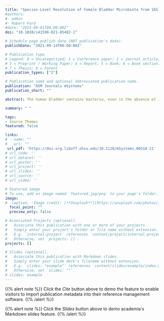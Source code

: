 ```yaml
---
title: "Species-Level Resolution of Female Bladder Microbiota from 16S rRNA Amplicon Sequencing"
#authors:
#- admin
#- Robert Ford
#date: "2015-09-01T00:00:00Z"
doi: "10.1038/s41598-021-85482-1"

# Schedule page publish date (NOT publication's date).
publishDate: "2021-09-14T00:00:00Z"

# Publication type.
# Legend: 0 = Uncategorized; 1 = Conference paper; 2 = Journal article;
# 3 = Preprint / Working Paper; 4 = Report; 5 = Book; 6 = Book section;
# 7 = Thesis; 8 = Patent
publication_types: ["2"]

# Publication name and optional abbreviated publication name.
publication: "ASM Journals mSystems"
publication_short: ""

abstract: The human bladder contains bacteria, even in the absence of infection. Interest in studying these bacteria and their association with bladder conditions is increasing. However, the chosen experimental method can limit the resolution of the taxonomy that can be assigned to the bacteria found in the bladder. 16S rRNA amplicon sequencing is commonly used to identify bacteria in urinary specimens, but it is typically restricted to genus-level identification. Our primary aim here was to determine if accurate species-level identification of bladder bacteria is possible using 16S rRNA amplicon sequencing. We evaluated the ability of different classification schemes, each consisting of combinations of a reference database, a 16S rRNA gene variable region, and a taxonomic classification algorithm to correctly classify bladder bacteria. We show that species-level identification is possible and that the reference database chosen is the most important component, followed by the 16S variable region sequenced.

summary: " " 

tags:
- Source Themes
featured: false

links:
# - name: ""
#   url: ""
 url_pdf: 'https://doi-org.liboff.ohsu.edu/10.1128/mSystems.00518-21'
# url_code: ''
# url_dataset: ''
# url_poster: ''
# url_project: ''
# url_slides: ''
# url_source: ''
# url_video: ''

# Featured image
# To use, add an image named `featured.jpg/png` to your page's folder.
image:
#  caption: 'Image credit: [**Unsplash**](https://unsplash.com/photos/jdD8gXaTZsc)'
  focal_point: ""
  preview_only: false

# Associated Projects (optional).
#   Associate this publication with one or more of your projects.
#   Simply enter your project's folder or file name without extension.
#   E.g. `internal-project` references `content/project/internal-project/index.md`.
#   Otherwise, set `projects: []`.
projects: []

# Slides (optional).
#   Associate this publication with Markdown slides.
#   Simply enter your slide deck's filename without extension.
#   E.g. `slides: "example"` references `content/slides/example/index.md`.
#   Otherwise, set `slides: ""`.
# slides: example
---
```


{{% alert note %}}
Click the *Cite* button above to demo the feature to enable visitors to import publication metadata into their reference management software.
{{% /alert %}}

{{% alert note %}}
Click the *Slides* button above to demo academia's Markdown slides feature.
{{% /alert %}}

